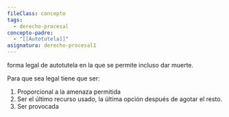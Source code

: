 ```yaml
---
fileClass: concepto
tags:
  - derecho-procesal
concepto-padre:
  - "[[Autotutela]]"
asignatura: derecho-procesal1
---
```

forma legal de autotutela en la que se permite incluso dar muerte.

Para que sea legal tiene que ser:

1. Proporcional a la amenaza permitida
2. Ser el último recurso usado, la última opción después de agotar el resto.
3. Ser provocada
